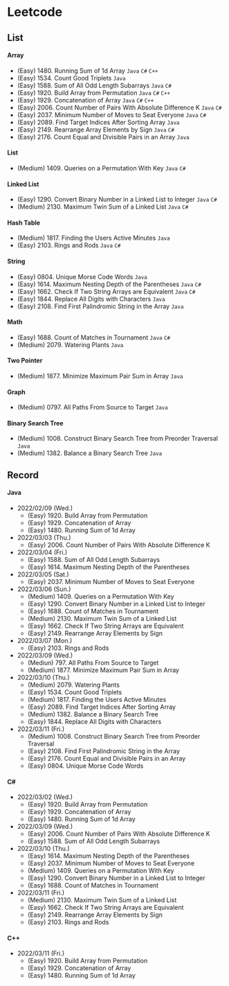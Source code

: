 Leetcode
=
List
-
#### Array
* (Easy)   1480. Running Sum of 1d Array `Java` `C#` `C++`
* (Easy)   1534. Count Good Triplets `Java`
* (Easy)   1588. Sum of All Odd Length Subarrays `Java` `C#`
* (Easy)   1920. Build Array from Permutation `Java` `C#` `C++`
* (Easy)   1929. Concatenation of Array `Java` `C#` `C++`
* (Easy)   2006. Count Number of Pairs With Absolute Difference K `Java` `C#`
* (Easy)   2037. Minimum Number of Moves to Seat Everyone `Java` `C#`
* (Easy)   2089. Find Target Indices After Sorting Array `Java`
* (Easy)   2149. Rearrange Array Elements by Sign `Java` `C#`
* (Easy)   2176. Count Equal and Divisible Pairs in an Array `Java`

#### List
* (Medium) 1409. Queries on a Permutation With Key `Java` `C#`

#### Linked List
* (Easy)   1290. Convert Binary Number in a Linked List to Integer `Java` `C#`
* (Medium) 2130. Maximum Twin Sum of a Linked List `Java` `C#`

#### Hash Table
* (Medium) 1817. Finding the Users Active Minutes `Java`
* (Easy)   2103. Rings and Rods `Java` `C#`

#### String
* (Easy)   0804. Unique Morse Code Words `Java`
* (Easy)   1614. Maximum Nesting Depth of the Parentheses `Java` `C#`
* (Easy)   1662. Check If Two String Arrays are Equivalent `Java` `C#`
* (Easy)   1844. Replace All Digits with Characters `Java`
* (Easy)   2108. Find First Palindromic String in the Array `Java`

#### Math
* (Easy)   1688. Count of Matches in Tournament `Java` `C#`
* (Medium) 2079. Watering Plants `Java`

#### Two Pointer
* (Medium) 1877. Minimize Maximum Pair Sum in Array `Java`

#### Graph
* (Medium) 0797. All Paths From Source to Target `Java`

#### Binary Search Tree
* (Medium) 1008. Construct Binary Search Tree from Preorder Traversal `Java`
* (Medium) 1382. Balance a Binary Search Tree `Java`

Record
-
#### Java

* 2022/02/09 (Wed.)
	* (Easy)   1920. Build Array from Permutation
	* (Easy)   1929. Concatenation of Array
	* (Easy)   1480. Running Sum of 1d Array
* 2022/03/03 (Thu.)
	* (Easy)   2006. Count Number of Pairs With Absolute Difference K
* 2022/03/04 (Fri.)
	* (Easy)   1588. Sum of All Odd Length Subarrays
	* (Easy)   1614. Maximum Nesting Depth of the Parentheses
* 2022/03/05 (Sat.)
	* (Easy)   2037. Minimum Number of Moves to Seat Everyone
* 2022/03/06 (Sun.)
	* (Medium) 1409. Queries on a Permutation With Key
	* (Easy)   1290. Convert Binary Number in a Linked List to Integer
	* (Easy)   1688. Count of Matches in Tournament
	* (Medium) 2130. Maximum Twin Sum of a Linked List
	* (Easy)   1662. Check If Two String Arrays are Equivalent
	* (Easy)   2149. Rearrange Array Elements by Sign
* 2022/03/07 (Mon.)
	* (Easy)   2103. Rings and Rods
* 2022/03/09 (Wed.)
	* (Mediun) 797. All Paths From Source to Target
	* (Medium) 1877. Minimize Maximum Pair Sum in Array
* 2022/03/10 (Thu.)
	* (Medium) 2079. Watering Plants
	* (Easy)   1534. Count Good Triplets
	* (Medium) 1817. Finding the Users Active Minutes
	* (Easy)   2089. Find Target Indices After Sorting Array
	* (Medium) 1382. Balance a Binary Search Tree
	* (Easy)   1844. Replace All Digits with Characters
* 2022/03/11 (Fri.)
	* (Medium) 1008. Construct Binary Search Tree from Preorder Traversal
	* (Easy)   2108. Find First Palindromic String in the Array
	* (Easy)   2176. Count Equal and Divisible Pairs in an Array
	* (Easy)   0804. Unique Morse Code Words

#### C#

* 2022/03/02 (Wed.)
	* (Easy)   1920. Build Array from Permutation
	* (Easy)   1929. Concatenation of Array
	* (Easy)   1480. Running Sum of 1d Array
* 2022/03/09 (Wed.)
	* (Easy)   2006. Count Number of Pairs With Absolute Difference K
	* (Easy)   1588. Sum of All Odd Length Subarrays
* 2022/03/10 (Thu.)
	* (Easy)   1614. Maximum Nesting Depth of the Parentheses
	* (Easy)   2037. Minimum Number of Moves to Seat Everyone
	* (Medium) 1409. Queries on a Permutation With Key
	* (Easy)   1290. Convert Binary Number in a Linked List to Integer
	* (Easy)   1688. Count of Matches in Tournament
* 2022/03/11 (Fri.)
	* (Medium) 2130. Maximum Twin Sum of a Linked List
	* (Easy)   1662. Check If Two String Arrays are Equivalent
	* (Easy)   2149. Rearrange Array Elements by Sign
	* (Easy)   2103. Rings and Rods

#### C++

* 2022/03/11 (Fri.)
	* (Easy)   1920. Build Array from Permutation
	* (Easy)   1929. Concatenation of Array
	* (Easy)   1480. Running Sum of 1d Array
